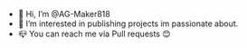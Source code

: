 - 👋 Hi, I’m @AG-Maker818
- 👀 I’m interested in publishing projects im passionate about.
- 📪 You can reach me via Pull requests 😊

<!---
AG-Maker818/AG-Maker818 is a ✨ special ✨ repository because its `README.md` (this file) appears on your GitHub profile.
You can click the Preview link to take a look at your changes.
--->

